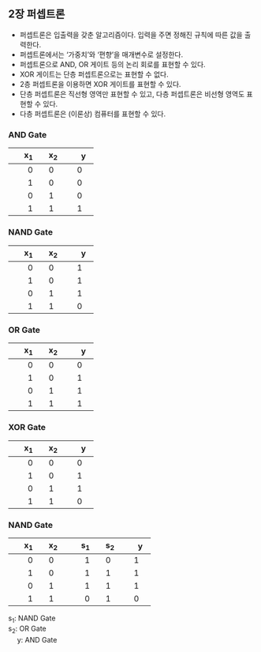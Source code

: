 ## 2장 퍼셉트론
* 퍼셉트론은 입출력을 갖춘 알고리즘이다. 입력을 주면 정해진 규칙에 따른 값을 출력한다.
* 퍼셉트론에서는 ‘가중치’와 ‘편향’을 매개변수로 설정한다.
* 퍼셉트론으로 AND, OR 게이트 등의 논리 회로를 표현할 수 있다.
* XOR 게이트는 단층 퍼셉트론으로는 표현할 수 없다.
* 2층 퍼셉트론을 이용하면 XOR 게이트를 표현할 수 있다.
* 단층 퍼셉트론은 직선형 영역만 표현할 수 있고, 다층 퍼셉트론은 비선형 영역도 표현할 수 있다.
* 다층 퍼셉트론은 (이론상) 컴퓨터를 표현할 수 있다.
### AND Gate
|　x<sub>1</sub>　　x<sub>2</sub>　|　y　|
|:--------:|:----:|
|　0　　0　|0|
|　1　　0　|0|
|　0　　1　|0|
|　1　　1　|1|

### NAND Gate
|　x<sub>1</sub>　　x<sub>2</sub>　|　y　|
|:--------:|:----:|
|　0　　0　|1|
|　1　　0　|1|
|　0　　1　|1|
|　1　　1　|0|

### OR Gate
|　x<sub>1</sub>　　x<sub>2</sub>　|　y　|
|:--------:|:----:|
|　0　　0　|0|
|　1　　0　|1|
|　0　　1　|1|
|　1　　1　|1|

### XOR Gate
|　x<sub>1</sub>　　x<sub>2</sub>　|　y　|
|:--------:|:----:|
|　0　　0　|0|
|　1　　0　|1|
|　0　　1　|1|
|　1　　1　|0|
  
### NAND Gate
|　x<sub>1</sub>　　x<sub>2</sub>　|　s<sub>1</sub>　　s<sub>2</sub>　|　y　|
|:--------:|:--------:|:----:|
|　0　　0　|　1　　0　|1|
|　1　　0　|　1　　1　|1|
|　0　　1　|　1　　1　|1|
|　1　　1　|　0　　1　|0|

s<sub>1</sub>: NAND Gate<br>
s<sub>2</sub>: OR Gate<br>　
y: AND Gate
